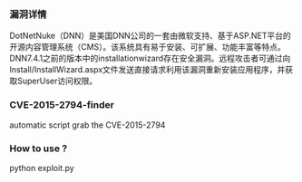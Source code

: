 ### 漏洞详情
DotNetNuke（DNN）是美国DNN公司的一套由微软支持、基于ASP.NET平台的开源内容管理系统（CMS）。该系统具有易于安装、可扩展、功能丰富等特点。DNN7.4.1之前的版本中的installationwizard存在安全漏洞。远程攻击者可通过向Install/InstallWizard.aspx文件发送直接请求利用该漏洞重新安装应用程序，并获取SuperUser访问权限。

### CVE-2015-2794-finder
automatic script grab the CVE-2015-2794

### How to use ?
python exploit.py

